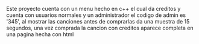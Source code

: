 Este proyecto cuenta con un menu hecho en c++ el cual da creditos y cuenta con usuarios normales y un administrador el codigo de admin es '345', al mostrar las canciones antes de comprarlas da una muestra de 15 segundos, una vez comprada la cancion con creditos aparece completa en una pagina hecha con html
